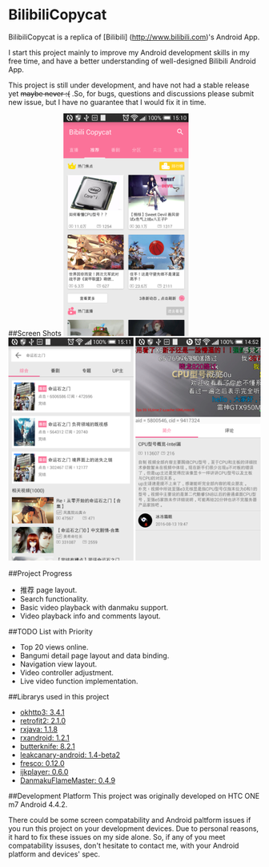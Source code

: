 # BilibiliCopycat
BilibiliCopycat is a replica of [Bilibili] (http://www.bilibili.com)'s Android App.

I start this project mainly to improve my Android development skills in my free time, and have a better understanding of well-designed Bilibili Android App.

This project is still under development, and have not had a stable release yet ~~maybe never :(~~ .So, for bugs, questions and discussions please submit new issue, but I have no guarantee that I would fix it in time.

##Screen Shots
<img src="screenshots/reco.png" width="250px" />
<img src="screenshots/search.png" width="250px" />
<img src="screenshots/player_page.png" width="250px" />

##Project Progress
- 推荐 page layout.
- Search functionality.
- Basic video playback with danmaku support.
- Video playback info and comments layout.

##TODO List with Priority
- Top 20 views online.
- Bangumi detail page layout and data binding.
- Navigation view layout.
- Video controller adjustment.
- Live video function implementation.

##Librarys used in this project
- [okhttp3: 3.4.1](https://github.com/square/okhttp)
- [retrofit2: 2.1.0](https://github.com/square/retrofit)
- [rxjava: 1.1.8](https://github.com/ReactiveX/RxJava)
- [rxandroid: 1.2.1](https://github.com/ReactiveX/RxAndroid)
- [butterknife: 8.2.1](https://github.com/JakeWharton/butterknife)
- [leakcanary-android: 1.4-beta2](https://github.com/square/leakcanary)
- [fresco: 0.12.0](https://github.com/facebook/fresco)
- [ijkplayer: 0.6.0](https://github.com/Bilibili/ijkplayer)
- [DanmakuFlameMaster: 0.4.9](https://github.com/Bilibili/DanmakuFlameMaster)

##Development Platform
This project was originally developed on HTC ONE m7 Android 4.4.2.

There could be some screen compatability and Android paltform issues if you run this project on your development devices. Due to personal reasons, it hard to fix these issues on my side alone. So, if any of you meet compatability issuses, don't hesitate to contact me, with your Android platform and devices' spec.
